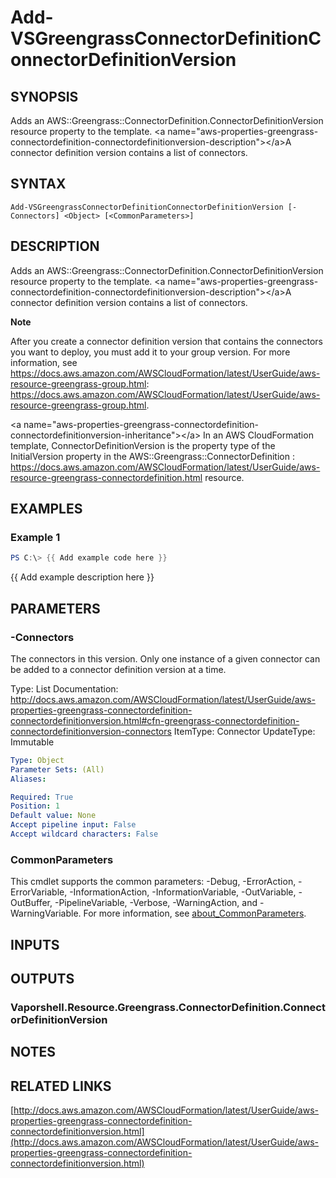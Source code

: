 # Add-VSGreengrassConnectorDefinitionConnectorDefinitionVersion

## SYNOPSIS
Adds an AWS::Greengrass::ConnectorDefinition.ConnectorDefinitionVersion resource property to the template.
\<a name="aws-properties-greengrass-connectordefinition-connectordefinitionversion-description"\>\</a\>A connector definition version contains a list of connectors.

## SYNTAX

```
Add-VSGreengrassConnectorDefinitionConnectorDefinitionVersion [-Connectors] <Object> [<CommonParameters>]
```

## DESCRIPTION
Adds an AWS::Greengrass::ConnectorDefinition.ConnectorDefinitionVersion resource property to the template.
\<a name="aws-properties-greengrass-connectordefinition-connectordefinitionversion-description"\>\</a\>A connector definition version contains a list of connectors.

**Note**

After you create a connector definition version that contains the connectors you want to deploy, you must add it to your group version.
For more information, see https://docs.aws.amazon.com/AWSCloudFormation/latest/UserGuide/aws-resource-greengrass-group.html: https://docs.aws.amazon.com/AWSCloudFormation/latest/UserGuide/aws-resource-greengrass-group.html.

\<a name="aws-properties-greengrass-connectordefinition-connectordefinitionversion-inheritance"\>\</a\> In an AWS CloudFormation template, ConnectorDefinitionVersion is the property type of the InitialVersion property in the  AWS::Greengrass::ConnectorDefinition : https://docs.aws.amazon.com/AWSCloudFormation/latest/UserGuide/aws-resource-greengrass-connectordefinition.html resource.

## EXAMPLES

### Example 1
```powershell
PS C:\> {{ Add example code here }}
```

{{ Add example description here }}

## PARAMETERS

### -Connectors
The connectors in this version.
Only one instance of a given connector can be added to a connector definition version at a time.

Type: List
Documentation: http://docs.aws.amazon.com/AWSCloudFormation/latest/UserGuide/aws-properties-greengrass-connectordefinition-connectordefinitionversion.html#cfn-greengrass-connectordefinition-connectordefinitionversion-connectors
ItemType: Connector
UpdateType: Immutable

```yaml
Type: Object
Parameter Sets: (All)
Aliases:

Required: True
Position: 1
Default value: None
Accept pipeline input: False
Accept wildcard characters: False
```

### CommonParameters
This cmdlet supports the common parameters: -Debug, -ErrorAction, -ErrorVariable, -InformationAction, -InformationVariable, -OutVariable, -OutBuffer, -PipelineVariable, -Verbose, -WarningAction, and -WarningVariable. For more information, see [about_CommonParameters](http://go.microsoft.com/fwlink/?LinkID=113216).

## INPUTS

## OUTPUTS

### Vaporshell.Resource.Greengrass.ConnectorDefinition.ConnectorDefinitionVersion
## NOTES

## RELATED LINKS

[http://docs.aws.amazon.com/AWSCloudFormation/latest/UserGuide/aws-properties-greengrass-connectordefinition-connectordefinitionversion.html](http://docs.aws.amazon.com/AWSCloudFormation/latest/UserGuide/aws-properties-greengrass-connectordefinition-connectordefinitionversion.html)

